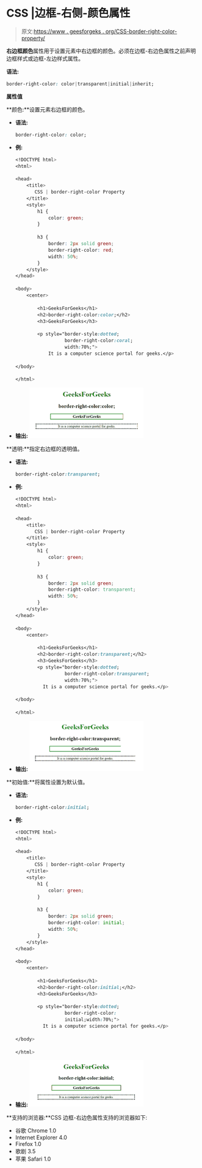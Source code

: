 # CSS |边框-右侧-颜色属性

> 原文:[https://www . geesforgeks . org/CSS-border-right-color-property/](https://www.geeksforgeeks.org/css-border-right-color-property/)

**右边框颜色**属性用于设置元素中右边框的颜色。必须在边框-右边色属性之前声明边框样式或边框-左边样式属性。

**语法:**

```css
border-right-color: color|transparent|initial|inherit; 
```

**属性值**

**颜色:**设置元素右边框的颜色。

*   **语法:**

    ```css
    border-right-color: color;
    ```

*   **例:**

    ```css
    <!DOCTYPE html>
    <html>

    <head>
        <title>
           CSS | border-right-color Property
        </title>
        <style>
            h1 {
                color: green;
            }

            h3 {
                border: 2px solid green;
                border-right-color: red;
                width: 50%;
            }
        </style>
    </head>

    <body>
        <center>

            <h1>GeeksForGeeks</h1>
            <h2>border-right-color:color;</h2>
            <h3>GeeksForGeeks</h3>

            <p style="border-style:dotted;
                      border-right-color:coral;
                      width:70%;">
                It is a computer science portal for geeks.</p>

    </body>

    </html>
    ```

*   **输出:**
    ![](img/b8f21ea3ddb09637e0eb47837aa9ff79.png)

**透明:**指定右边框的透明值。

*   **语法:**

    ```css
    border-right-color:transparent;
    ```

*   **例:**

    ```css
    <!DOCTYPE html>
    <html>

    <head>
        <title>
           CSS | border-right-color Property
        </title>
        <style>
            h1 {
                color: green;
            }

            h3 {
                border: 2px solid green;
                border-right-color: transparent;
                width: 50%;
            }
        </style>
    </head>

    <body>
        <center>

            <h1>GeeksForGeeks</h1>
            <h2>border-right-color:transparent;</h2>
            <h3>GeeksForGeeks</h3>
            <p style="border-style:dotted;
                      border-right-color:transparent;
                      width:70%;">
              It is a computer science portal for geeks.</p>

    </body>

    </html>
    ```

*   **输出:**
    ![](img/bb0a049c9aa74f683964d3e3bf61a6d3.png)

**初始值:**将属性设置为默认值。

*   **语法:**

    ```css
    border-right-color:initial;
    ```

*   **例:**

    ```css
    <!DOCTYPE html>
    <html>

    <head>
        <title>
           CSS | border-right-color Property
        </title>
        <style>
            h1 {
                color: green;
            }

            h3 {
                border: 2px solid green;
                border-right-color: initial;
                width: 50%;
            }
        </style>
    </head>

    <body>
        <center>

            <h1>GeeksForGeeks</h1>
            <h2>border-right-color:initial;</h2>
            <h3>GeeksForGeeks</h3>

            <p style="border-style:dotted;
                      border-right-color:
                      initial;width:70%;">
              It is a computer science portal for geeks.</p>

    </body>

    </html>
    ```

*   **输出:**
    ![](img/41992a0edc5adffd934b88395cb8bad3.png)

**支持的浏览器:**CSS 边框-右边色属性支持的浏览器如下:

*   谷歌 Chrome 1.0
*   Internet Explorer 4.0
*   Firefox 1.0
*   歌剧 3.5
*   苹果 Safari 1.0